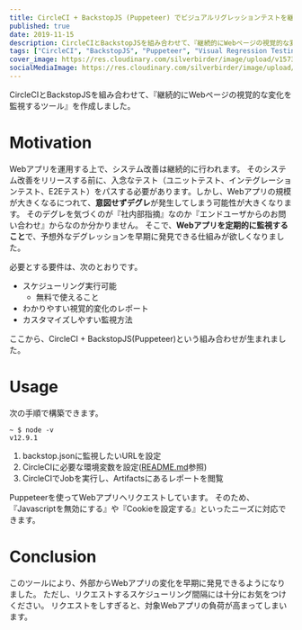 ```yaml
---
title: CircleCI + BackstopJS (Puppeteer) でビジュアルリグレッションテストを継続的に監視する
published: true
date: 2019-11-15
description: CircleCIとBackstopJSを組み合わせて、『継続的にWebページの視覚的な変化を監視するツール』を作成しました。
tags: ["CircleCI", "BackstopJS", "Puppeteer", "Visual Regression Testing", "Monitoring"]
cover_image: https://res.cloudinary.com/silverbirder/image/upload/v1573651959/backstopjs/backstopjs.png
socialMediaImage: https://res.cloudinary.com/silverbirder/image/upload/v1573651959/backstopjs/backstopjs.png
---
```


CircleCIとBackstopJSを組み合わせて、『継続的にWebページの視覚的な変化を監視するツール』を作成しました。

<!--  TODO: TOC -->

<ogp-me src="https://github.com/silverbirder/silver-enigma"></ogp-me>

# Motivation
Webアプリを運用する上で、システム改善は継続的に行われます。
そのシステム改善をリリースする前に、入念なテスト（ユニットテスト、インテグレーションテスト、E2Eテスト）をパスする必要があります。しかし、Webアプリの規模が大きくなるにつれて、**意図せずデグレ**が発生してしまう可能性が大きくなります。
そのデグレを気づくのが『社内部指摘』なのか『エンドユーザからのお問い合わせ』からなのか分かりません。
そこで、**Webアプリを定期的に監視すること**で、予想外なデグレッションを早期に発見できる仕組みが欲しくなりました。

必要とする要件は、次のとおりです。

* スケジューリング実行可能
  * 無料で使えること
* わかりやすい視覚的変化のレポート
* カスタマイズしやすい監視方法

ここから、CircleCI + BackstopJS(Puppeteer)という組み合わせが生まれました。

# Usage
次の手順で構築できます。

```shell
~ $ node -v
v12.9.1
```

1. backstop.jsonに監視したいURLを設定
2. CircleCIに必要な環境変数を設定([README.md](https://github.com/silverbirder/silver-enigma/blob/master/README.md)参照)
3. CircleCIでJobを実行し、Artifactsにあるレポートを閲覧

Puppeteerを使ってWebアプリへリクエストしています。
そのため、『Javascriptを無効にする』や『Cookieを設定する』といったニーズに対応できます。

# Conclusion
このツールにより、外部からWebアプリの変化を早期に発見できるようになりました。
ただし、リクエストするスケジューリング間隔には十分にお気をつけください。
リクエストをしすぎると、対象Webアプリの負荷が高まってしまいます。
